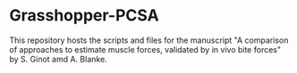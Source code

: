 # Grasshopper-PCSA

This repository hosts the scripts and files for the manuscript "A comparison of approaches to estimate muscle forces, validated by in vivo bite forces" by S. Ginot amd A. Blanke.
